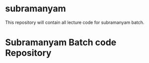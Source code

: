 # subramanyam
This repository will contain all lecture code for subramanyam batch.
# Subramanyam Batch code Repository
